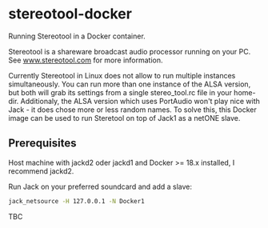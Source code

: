 # stereotool-docker
Running Stereotool in a Docker container.

Stereotool is a shareware broadcast audio processor running on your PC. See www.stereotool.com for more information. 

Currently Stereotool in Linux does not allow to run multiple instances simultaneously. You can run more than one instance of the ALSA version, but both will grab its settings from a single stereo_tool.rc file in your home-dir.
Additionaly, the ALSA version which uses PortAudio won't play nice with Jack - it does chose more or less random names.
To solve this, this Docker image can be used to run Steretool on top of Jack1 as a netONE slave.

## Prerequisites
Host machine with jackd2 oder jackd1 and Docker >= 18.x installed, I recommend jackd2.

Run Jack on your preferred soundcard and add a slave: 
```bash
jack_netsource -H 127.0.0.1 -N Docker1
```
TBC
